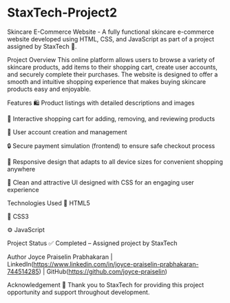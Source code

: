 # StaxTech-Project2
Skincare E-Commerce Website -
A fully functional skincare e-commerce website developed using HTML, CSS, and JavaScript as part of a project assigned by StaxTech 🏢.

Project Overview
This online platform allows users to browse a variety of skincare products, add items to their shopping cart, create user accounts, and securely complete their purchases. The website is designed to offer a smooth and intuitive shopping experience that makes buying skincare products easy and enjoyable.

Features
🛍️ Product listings with detailed descriptions and images

🛒 Interactive shopping cart for adding, removing, and reviewing products

👤 User account creation and management

🔒 Secure payment simulation (frontend) to ensure safe checkout process

📱 Responsive design that adapts to all device sizes for convenient shopping anywhere

🎨 Clean and attractive UI designed with CSS for an engaging user experience

Technologies Used
📝 HTML5

🎨 CSS3

⚙️ JavaScript

Project Status
✅ Completed – Assigned project by StaxTech

Author
Joyce Praiselin Prabhakaran | LinkedIn(https://www.linkedin.com/in/joyce-praiselin-prabhakaran-744514285) | GitHub(https://github.com/joyce-praiselin)

Acknowledgement
🙏 Thank you to StaxTech for providing this project opportunity and support throughout development.


